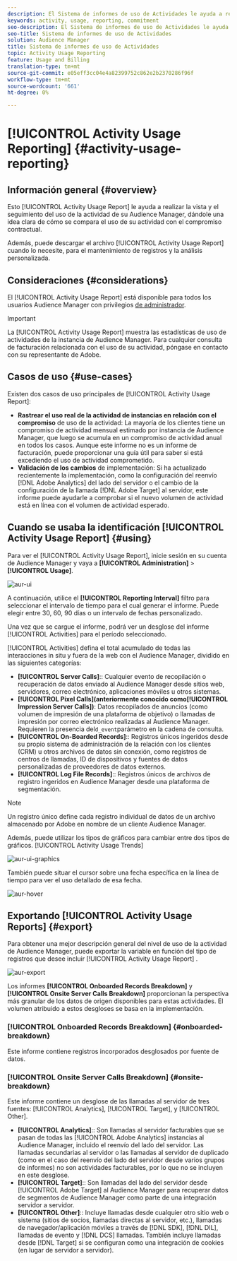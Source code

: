 ```yaml
---
description: El Sistema de informes de uso de Actividades le ayuda a realizar la vista y el seguimiento del uso de actividades para su instancia de Audience Manager, para que pueda comparar el uso real con el compromiso contractual.
keywords: activity, usage, reporting, commitment
seo-description: El Sistema de informes de uso de Actividades le ayuda a realizar la vista y el seguimiento del uso de actividades para su instancia de Audience Manager, para que pueda comparar el uso real con el compromiso contractual.
seo-title: Sistema de informes de uso de Actividades
solution: Audience Manager
title: Sistema de informes de uso de Actividades
topic: Activity Usage Reporting
feature: Usage and Billing
translation-type: tm+mt
source-git-commit: e05eff3cc04e4a82399752c862e2b2370286f96f
workflow-type: tm+mt
source-wordcount: '661'
ht-degree: 0%

---
```



# [!UICONTROL Activity Usage Reporting] {#activity-usage-reporting}

## Información general {#overview}

Esto [!UICONTROL Activity Usage Report] le ayuda a realizar la vista y el seguimiento del uso de la actividad de su Audience Manager, dándole una idea clara de cómo se compara el uso de su actividad con el compromiso contractual.

Además, puede descargar el archivo [!UICONTROL Activity Usage Report] cuando lo necesite, para el mantenimiento de registros y la análisis personalizada.

## Consideraciones {#considerations}

El [!UICONTROL Activity Usage Report] está disponible para todos los usuarios Audience Manager con privilegios [de administrador](edit-account-settings.md).

>[!IMPORTANT]
>
>La [!UICONTROL Activity Usage Report] muestra las estadísticas de uso de actividades de la instancia de Audience Manager. Para cualquier consulta de facturación relacionada con el uso de su actividad, póngase en contacto con su representante de Adobe.

## Casos de uso {#use-cases}

Existen dos casos de uso principales de [!UICONTROL Activity Usage Report]:

* **Rastrear el uso real de la actividad de instancias en relación con el compromiso** de uso de la actividad: La mayoría de los clientes tiene un compromiso de actividad mensual estimado por instancia de Audience Manager, que luego se acumula en un compromiso de actividad anual en todos los casos. Aunque este informe no es un informe de facturación, puede proporcionar una guía útil para saber si está excediendo el uso de actividad comprometido.
* **Validación de los cambios** de implementación: Si ha actualizado recientemente la implementación, como la configuración del reenvío [!DNL Adobe Analytics] del lado del servidor o el cambio de la configuración de la llamada [!DNL Adobe Target] al servidor, este informe puede ayudarle a comprobar si el nuevo volumen de actividad está en línea con el volumen de actividad esperado.

## Cuando se usaba la identificación [!UICONTROL Activity Usage Report] {#using}

Para ver el [!UICONTROL Activity Usage Report], inicie sesión en su cuenta de Audience Manager y vaya a **[!UICONTROL Administration]** > **[!UICONTROL Usage]**.

![aur-ui](assets/aur-ui.png)

A continuación, utilice el **[!UICONTROL Reporting Interval]** filtro para seleccionar el intervalo de tiempo para el cual generar el informe. Puede elegir entre 30, 60, 90 días o un intervalo de fechas personalizado.

Una vez que se cargue el informe, podrá ver un desglose del informe [!UICONTROL Activities] para el período seleccionado.

[!UICONTROL Activities] defina el total acumulado de todas las interacciones in situ y fuera de la web con el Audience Manager, dividido en las siguientes categorías:

* **[!UICONTROL Server Calls]**:: Cualquier evento de recopilación o recuperación de datos enviado al Audience Manager desde sitios web, servidores, correo electrónico, aplicaciones móviles u otros sistemas.
* **[!UICONTROL Pixel Calls](anteriormente conocido como[!UICONTROL Impression Server Calls])**: Datos recopilados de anuncios (como volumen de impresión de una plataforma de objetivo) o llamadas de impresión por correo electrónico realizadas al Audience Manager. Requieren la presencia del`d_event`parámetro en la cadena de consulta.
* **[!UICONTROL On-Boarded Records]**:: Registros únicos ingeridos desde su propio sistema de administración de la relación con los clientes (CRM) u otros archivos de datos sin conexión, como registros de centros de llamadas, ID de dispositivos y fuentes de datos personalizadas de proveedores de datos externos.
* **[!UICONTROL Log File Records]**:: Registros únicos de archivos de registro ingeridos en Audience Manager desde una plataforma de segmentación.

>[!NOTE]
>
>Un registro único define cada registro individual de datos de un archivo almacenado por Adobe en nombre de un cliente Audience Manager.

Además, puede utilizar los tipos de gráficos para cambiar entre dos tipos de gráficos. [!UICONTROL Activity Usage Trends]

![aur-ui-graphics](assets/aur-ui-graphs.png)

También puede situar el cursor sobre una fecha específica en la línea de tiempo para ver el uso detallado de esa fecha.

![aur-hover](assets/aur-hover.png)

## Exportando [!UICONTROL Activity Usage Reports] {#export}

Para obtener una mejor descripción general del nivel de uso de la actividad de Audience Manager, puede exportar la variable en función del tipo de registros que desee incluir [!UICONTROL Activity Usage Report] .

![aur-export](assets/aur-export.png)

Los informes **[!UICONTROL Onboarded Records Breakdown]** y **[!UICONTROL Onsite Server Calls Breakdown]** proporcionan la perspectiva más granular de los datos de origen disponibles para estas actividades. El volumen atribuido a estos desgloses se basa en la implementación.

### [!UICONTROL Onboarded Records Breakdown] {#onboarded-breakdown}

Este informe contiene registros incorporados desglosados por fuente de datos.

### [!UICONTROL Onsite Server Calls Breakdown] {#onsite-breakdown}

Este informe contiene un desglose de las llamadas al servidor de tres fuentes: [!UICONTROL Analytics], [!UICONTROL Target], y [!UICONTROL Other].

* **[!UICONTROL Analytics]**:: Son llamadas al servidor facturables que se pasan de todas las [!UICONTROL Adobe Analytics] instancias al Audience Manager, incluido el reenvío del lado del servidor. Las llamadas secundarias al servidor o las llamadas al servidor de duplicado (como en el caso del reenvío del lado del servidor desde varios grupos de informes) no son actividades facturables, por lo que no se incluyen en este desglose.
* **[!UICONTROL Target]**:: Son llamadas del lado del servidor desde [!UICONTROL Adobe Target] al Audience Manager para recuperar datos de segmentos de Audience Manager como parte de una integración servidor a servidor.
* **[!UICONTROL Other]**:: Incluye llamadas desde cualquier otro sitio web o sistema (sitios de socios, llamadas directas al servidor, etc.), llamadas de navegador/aplicación móviles a través de [!DNL SDK], [!DNL DIL], llamadas de evento y [!DNL DCS] llamadas. También incluye llamadas desde [!DNL Target] si se configuran como una integración de cookies (en lugar de servidor a servidor).
